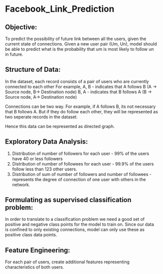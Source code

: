 # Facebook_Link_Prediction
## Objective:

To predict the possibility of future link between all the users, given the current state of connections.
Given a new user pair (Um, Un), model should be able to predict what is the probability that um is most likely to follow un in future.


## Structure of Data:
In the dataset, each record consists of a pair of users who are currently connected to each other
For example, 
A, B  -  indicates that A follows B (A -> Source node, B-> Destination node)
B, A  -  indicates that B follows A (B -> Source node, A-> Destination node)

Connections can be two way. For example, if A follows B, its not necessary that B follows A. But if they do follow each other, they will be represented as two seperate records in the dataset.

Hence this data can be represented as directed graph.

## Exploratory Data Analysis:
1. Distribution of number of followers for each user - 99% of the users have 40 or less followers
2. Distribution of number of followees for each user - 99.9% of the users follow less than 123 other users.
3. Distribution of sum of number of followers and number of followees - represents the degree of connection of one user with others in the network.

## Formulating as supervised classification problem:
In order to translate to a classification problem we need a good set of positive and negative class points for the model to train on. 
Since our data is confined to only existing connections, model can only use these as positive class data points. 



## Feature Engineering:
For each pair of users, create additional features representing characteristics of both users.

